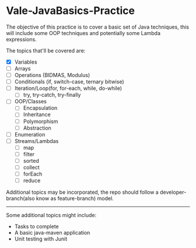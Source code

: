 # Vale-JavaBasics-Practice

The objective of this practice is to cover a basic set of Java techniques, this will include some OOP techniques and potentially some Lambda expressions.

The topics that'll be covered are:
- [X] Variables
- [ ] Arrays
- [ ] Operations (BIDMAS, Modulus)
- [ ] Conditionals (if, switch-case, ternary bitwise)
- [ ] Iteration/Loop(for, for-each, while, do-while)
	- [ ] try, try-catch, try-finally
- [ ] OOP/Classes
  - [ ] Encapsulation
  - [ ] Inheritance
  - [ ] Polymorphism
  - [ ] Abstraction
- [ ] Enumeration
- [ ] Streams/Lambdas
  - [ ] map
  - [ ] filter
  - [ ] sorted
  - [ ] collect
  - [ ] forEach
  - [ ] reduce

Additional topics may be incorporated, the repo should follow a developer-branch(also know as feature-branch)
   model.
   
---

Some additional topics might include:
- Tasks to complete
- A basic java-maven application
- Unit testing with Junit
